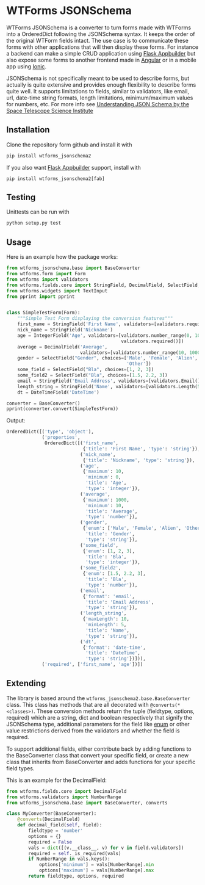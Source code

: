 # WTForms JSONSchema
WTForms JSONSchema is a converter to turn forms made with WTForms into a OrderedDict following the JSONSchema syntax.
It keeps the order of the original WTForm fields intact.
The use case is to communicate these forms with other applications that will then display these forms. For instance a backend can make a simple CRUD application using [Flask Appbuilder](http://flask-appbuilder.readthedocs.io/en/latest/intro.html) but also expose some forms to another frontend made in [Angular](https://angular.io) or in a mobile app using [Ionic](https://ionicframework.com).

JSONSchema is not specifically meant to be used to describe forms, but actually is quite extensive and provides enough flexibility to describe forms quite well. It supports limitations to fields, similar to validators, like email, url, date-time string formats, length limitations, minimum/maximum values for numbers, etc. For more info see [Understanding JSON Schema by the Space Telescope Science Institute](https://spacetelescope.github.io/understanding-json-schema/)

## Installation
Clone the repository form github and install it with
```bash
pip install wtforms_jsonschema2
```
If you also want [Flask Appbuilder](http://flask-appbuilder.readthedocs.io/en/latest/intro.html) support, install with
```
pip install wtforms_jsonschema2[fab]
```

## Testing
Unittests can be run with
```bash
python setup.py test
```

## Usage
Here is an example how the package works:

```python
from wtforms_jsonschema.base import BaseConverter
from wtforms.form import Form
from wtforms import validators
from wtforms.fields.core import StringField, DecimalField, SelectField, IntegerField, Field, DateTimeField
from wtforms.widgets import TextInput
from pprint import pprint


class SimpleTestForm(Form):
    """Simple Test Form displaying the conversion features"""
    first_name = StringField('First Name', validators=[validators.required()])
    nick_name = StringField('Nickname')
    age = IntegerField('Age', validators=[validators.number_range(0, 10),
                                          validators.required()])
    average = DecimalField('Average',
                           validators=[validators.number_range(10, 1000)])
    gender = SelectField("Gender", choices=['Male', 'Female', 'Alien',
                                            'Other'])
    some_field = SelectField("Bla", choices=[1, 2, 3])
    some_field2 = SelectField("Bla", choices=[1.5, 2.2, 3])
    email = StringField('Email Address', validators=[validators.Email()])
    length_string = StringField('Name', validators=[validators.Length(5, 10)])
    dt = DateTimeField('DateTime')

converter = BaseConverter()
pprint(converter.convert(SimpleTestForm))
```
Output:
```python
OrderedDict([('type', 'object'),
             ('properties',
              OrderedDict([('first_name',
                            {'title': 'First Name', 'type': 'string'}),
                           ('nick_name',
                            {'title': 'Nickname', 'type': 'string'}),
                           ('age',
                            {'maximum': 10,
                             'minimum': 0,
                             'title': 'Age',
                             'type': 'integer'}),
                           ('average',
                            {'maximum': 1000,
                             'minimum': 10,
                             'title': 'Average',
                             'type': 'number'}),
                           ('gender',
                            {'enum': ['Male', 'Female', 'Alien', 'Other'],
                             'title': 'Gender',
                             'type': 'string'}),
                           ('some_field',
                            {'enum': [1, 2, 3],
                             'title': 'Bla',
                             'type': 'integer'}),
                           ('some_field2',
                            {'enum': [1.5, 2.2, 3],
                             'title': 'Bla',
                             'type': 'number'}),
                           ('email',
                            {'format': 'email',
                             'title': 'Email Address',
                             'type': 'string'}),
                           ('length_string',
                            {'maxLength': 10,
                             'minLength': 5,
                             'title': 'Name',
                             'type': 'string'}),
                           ('dt',
                            {'format': 'date-time',
                             'title': 'DateTime',
                             'type': 'string'})])),
             ('required', ['first_name', 'age'])])
```

## Extending

The library is based around the ```wtforms_jsonschema2.base.BaseConverter``` class.
This class has methods that are all decorated with ```@converts(*<classes>)```.
These conversion methods return the tuple (fieldtype, options, required) which are a string, dict and boolean respectively that signify the JSONSchema type, additional parameters for the field like [enum](https://spacetelescope.github.io/understanding-json-schema/reference/generic.html#enumerated-values) or other value restrictions derived from the validators and whether the field is required.

To support additional fields, either contribute back by adding functions to the BaseConverter class that convert your specific field,
or create a new class that inherits from BaseConverter and adds functions for your specific field types.

This is an example for the DecimalField:

```python
from wtforms.fields.core import DecimalField
from wtforms.validators import NumberRange
from wtforms_jsonschema.base import BaseConverter, converts

class MyConverter(BaseConverter):
    @converts(DecimalField)
    def decimal_field(self, field):
        fieldtype = 'number'
        options = {}
        required = False
        vals = dict([(v.__class__, v) for v in field.validators])
        required = self._is_required(vals)
        if NumberRange in vals.keys():
            options['minimum'] = vals[NumberRange].min
            options['maximum'] = vals[NumberRange].max
        return fieldtype, options, required
```
